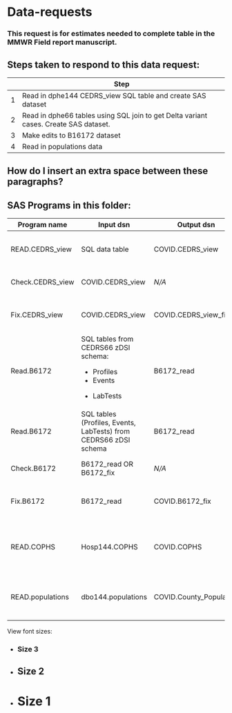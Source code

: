 # Data-requests

### This request is for estimates needed to complete table in the MMWR Field report manuscript.

## Steps taken to respond to this data request:
|     | Step                                                                                 |
| --- | ------------------------------------------------------------------------------------ |
| 1   | Read in dphe144 CEDRS_view SQL table and create SAS dataset                          |
| 2   | Read in dphe66 tables using SQL join to get Delta variant cases. Create SAS dataset. |
| 3   | Make edits to B16172 dataset                                                         |
| 4   | Read in populations data|



<!-- pagebreak -->
<!-- pagebreak -->

## **How do I insert an extra space between these paragraphs?**   
 <!-- pagebreak -->
 <!-- pagebreak -->

                        

## SAS Programs in this folder:

| Program name    | Input dsn      | Output dsn       | Purpose                                  
| --------------- | -------------- | ---------------- | ---------------------------------------- 
| READ.CEDRS_view | SQL data table | COVID.CEDRS_view | Access SQL table and save as SAS dataset|
| Check.CEDRS_view| COVID.CEDRS_view| *N/A*|Conduct data quality checks|
| Fix.CEDRS_view|COVID.CEDRS_view|COVID.CEDRS_view_fix|Make edits to CEDRS_view dataset|
| Read.B6172|SQL tables from CEDRS66 zDSI schema: <ul><li>Profiles</li><li>Events</li></ul><ul><li>LabTests</li></ul> |B6172_read|Create SAS dataset of variant cases|
| Read.B6172|SQL tables (Profiles, Events, LabTests) from CEDRS66 zDSI schema |B6172_read|Create SAS dataset of variant cases|| READ.populations|dbo144.populations|COVID.County_Population|Create SAS dataset of county population data|
|Check.B6172|B6172_read OR B6172_fix|*N/A*|Conduct data quality checks|
|Fix.B6172|B6172_read|COVID.B6172_fix|Make edits to B6172.read dataset
| READ.COPHS| Hosp144.COPHS|COVID.COPHS|Create SAS dataset from COPHS hospital data|
| READ.populations|dbo144.populations|COVID.County_Population|County population data to merge with ...|

   
      











View font sizes:
- ### Size 3
- ## Size 2
- # Size 1


